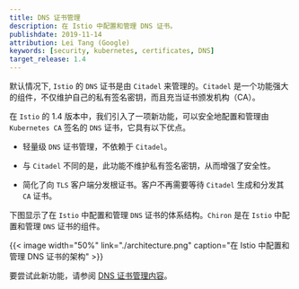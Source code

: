 ```yaml
---
title: DNS 证书管理
description: 在 Istio 中配置和管理 DNS 证书。
publishdate: 2019-11-14
attribution: Lei Tang (Google)
keywords: [security, kubernetes, certificates, DNS]
target_release: 1.4
---
```


默认情况下, `Istio` 的 `DNS` 证书是由 `Citadel` 来管理的。`Citadel` 是一个功能强大的组件，不仅维护自己的私有签名密钥，而且充当证书颁发机构（CA）。

在 `Istio` 的 1.4 版本中，我们引入了一项新功能，可以安全地配置和管理由 `Kubernetes CA` 签名的 `DNS` 证书，它具有以下优点。

* 轻量级 `DNS` 证书管理，不依赖于 `Citadel`。

* 与 `Citadel` 不同的是，此功能不维护私有签名密钥，从而增强了安全性。

* 简化了向 `TLS` 客户端分发根证书。客户不再需要等待 `Citadel` 生成和分发其 `CA` 证书。

下图显示了在 `Istio` 中配置和管理 `DNS` 证书的体系结构。`Chiron` 是在 `Istio` 中配置和管理 `DNS` 证书的组件。

{{< image width="50%"
    link="./architecture.png"
    caption="在 Istio 中配置和管理 DNS 证书的架构"
    >}}

要尝试此新功能，请参阅 [DNS 证书管理内容](https://archive.istio.io/v1.13/docs/tasks/security/cert-management/dns-cert/)。
